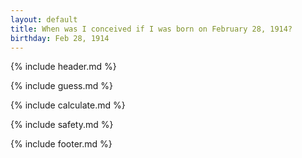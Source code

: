 ```yaml
---
layout: default
title: When was I conceived if I was born on February 28, 1914?
birthday: Feb 28, 1914
---
```


{% include header.md %}

{% include guess.md %}

{% include calculate.md %}

{% include safety.md %}

{% include footer.md %}



